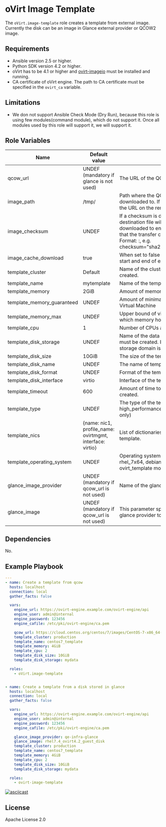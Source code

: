 oVirt Image Template
====================

The `oVirt.image-template` role creates a template from external image. Currently the disk can be an image in Glance external provider or QCOW2 image.

Requirements
------------

 * Ansible version 2.5 or higher.
 * Python SDK version 4.2 or higher.
 * oVirt has to be 4.1 or higher and [ovirt-imageio] must be installed and running.
 * CA certificate of oVirt engine. The path to CA certificate must be specified in the `ovirt_ca` variable.

Limitations
-----------

 * We don not support Ansible Check Mode (Dry Run), because this role is using few modules(command module),
   which do not support it. Once all modules used by this role will support it, we will support it.

Role Variables
--------------

| Name               | Default value         |                            |
|--------------------|-----------------------|----------------------------|
| qcow_url           | UNDEF (mandatory if glance is not used)                | The URL of the QCOW2 image. |
| image_path         | /tmp/                 | Path where the QCOW2 image will be downloaded to. If directory the base name of the URL on the remote server will be used. |
| image_checksum     | UNDEF                 | If a checksum is defined, the digest of the destination file will be calculated after it is downloaded to ensure its integrity and verify that the transfer completed successfully. Format: <algorithm>:<checksum>, e.g. checksum="sha256:D98291AC[...]B6DC7B97". |
| image_cache_download | true                | When set to false will delete image_path at the start and end of execution |
| template_cluster   | Default               | Name of the cluster where template must be created. |
| template_name      | mytemplate            | Name of the template. |
| template_memory    | 2GiB                  | Amount of memory assigned to the template. |
| template_memory_guaranteed    | UNDEF      | Amount of minimal guaranteed memory of the Virtual Machine |
| template_memory_max    | UNDEF             | Upper bound of virtual machine memory up to which memory hot-plug can be performed. |
| template_cpu       | 1                     | Number of CPUs assigned to the template.  |
| template_disk_storage | UNDEF              | Name of the data storage domain where the disk must be created. If not specified, the data storage domain is selected automatically. |
| template_disk_size | 10GiB                 | The size of the template disk.  |
| template_disk_name | UNDEF                 | The name of template disk.  |
| template_disk_format | UNDEF               | Format of the template disk.  |
| template_disk_interface | virtio           | Interface of the template disk. |
| template_timeout   | 600                   | Amount of time to wait for the template to be created. |
| template_type      | UNDEF                 | The type of the template: desktop, server or high_performance (for qcow2 based templates only) |
| template_nics      | {name: nic1, profile_name: ovirtmgmt, interface: virtio} | List of dictionaries that specify the NICs of template. |
| template_operating_system | UNDEF | Operating system of the template like: other, rhel_7x64, debian_7, see others in ovirt_template module. |
| glance_image_provider        | UNDEF (mandatory if qcow_url is not used)            | Name of the glance image provider.                    |
| glance_image            | UNDEF (mandatory if qcow_url is not used)               | This parameter specifies the name of disk in glance provider to be imported as template. |


Dependencies
------------

No.

Example Playbook
----------------

```yaml
---
- name: Create a template from qcow
  hosts: localhost
  connection: local
  gather_facts: false

  vars:
    engine_url: https://ovirt-engine.example.com/ovirt-engine/api
    engine_user: admin@internal
    engine_password: 123456
    engine_cafile: /etc/pki/ovirt-engine/ca.pem

    qcow_url: https://cloud.centos.org/centos/7/images/CentOS-7-x86_64-GenericCloud.qcow2
    template_cluster: production
    template_name: centos7_template
    template_memory: 4GiB
    template_cpu: 2
    template_disk_size: 10GiB
    template_disk_storage: mydata

  roles:
    - oVirt.image-template


- name: Create a template from a disk stored in glance
  hosts: localhost
  connection: local
  gather_facts: false

  vars:
    engine_url: https://ovirt-engine.example.com/ovirt-engine/api
    engine_user: admin@internal
    engine_password: 123456
    engine_cafile: /etc/pki/ovirt-engine/ca.pem

    glance_image_provider: qe-infra-glance
    glance_image: rhel7.4_ovirt4.2_guest_disk
    template_cluster: production
    template_name: centos7_template
    template_memory: 4GiB
    template_cpu: 2
    template_disk_size: 10GiB
    template_disk_storage: mydata

  roles:
    - ovirt-image-template
```

[![asciicast](https://asciinema.org/a/111478.png)](https://asciinema.org/a/111478)

License
-------

Apache License 2.0

[ovirt-imageio]: http://www.ovirt.org/develop/release-management/features/storage/image-upload/
